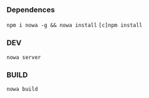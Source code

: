 ### Dependences
`npm i nowa -g && nowa install`
`[c]npm install`

### DEV
`nowa server`

### BUILD
`nowa build`